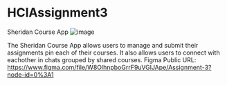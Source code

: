 # HCIAssignment3
Sheridan Course App
![image](https://user-images.githubusercontent.com/38020285/160958012-58ece0ab-bf33-430a-bcc0-a55ea3e6a7d8.png)

The Sheridan Course App allows users to manage and submit their assignments pin each of their courses. It also allows users to connect with eachother in chats grouped by shared courses.
Figma Public URL: https://www.figma.com/file/W8OlhnpboGrrF9uVGlJApe/Assignment-3?node-id=0%3A1
